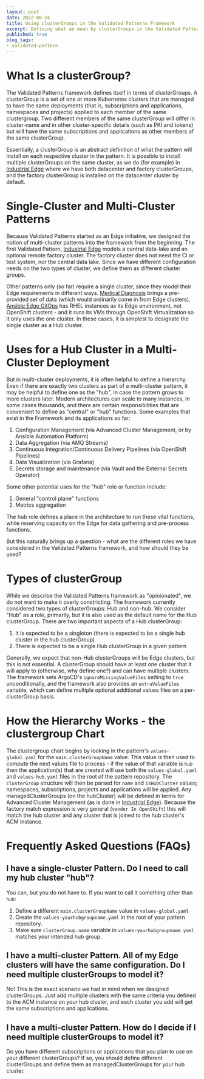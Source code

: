 ```yaml
---
layout: post
date: 2022-08-24
title: Using clusterGroups in the Validated Patterns Framework
excerpt: Defining what we mean by clusterGroups in the Validated Pattern Framework (and how to use them)
published: true
blog_tags:
- validated-pattern
---
```


# What Is a clusterGroup?

The Validated Patterns framework defines itself in terms of clusterGroups. A clusterGroup is a set of one or more Kubernetes clusters that are managed to have the same deployments (that is, subscriptions and applications, namespaces and projects) applied to each member of the same clustergroup. Two different members of the same clusterGroup will differ in cluster-name and in other cluster-specific details (such as PKI and tokens) but will have the same subscriptions and applications as other members of the same clusterGroup.

Essentially, a clusterGroup is an abstract definition of what the pattern will install on each respective cluster in the pattern. It is possible to install multiple clusterGroups on the same cluster, as we do (for example) in [Industrial Edge](/industrial-edge) where we have both datacenter and factory clusterGroups, and the factory clusterGroup is installed on the datacenter cluster by default.

# Single-Cluster and Multi-Cluster Patterns

Because Validated Patterns started as an Edge initiative, we designed the notion of multi-cluster patterns into the framework from the beginning. The first Validated Pattern, [Industrial Edge](/industrial-edge/) models a central data-lake and an optional remote factory cluster. The factory cluster does not need the CI or test system, nor the central data lake. Since we have different configuration needs on the two types of cluster, we define them as different cluster groups.

Other patterns only (so far) require a single cluster, since they model their Edge requirements in different ways. [Medical Diagnosis](/medical-diagnosis) brings a pre-provided set of data (which would ordinarily come in from Edge clusters). [Ansible Edge GitOps](/ansible-edge-gitops) has RHEL instances as its Edge environment, not OpenShift clusters - and it runs its VMs through OpenShift Virtualization so it only uses the one cluster. In these cases, it is simplest to
designate the single cluster as a Hub cluster.

# Uses for a Hub Cluster in a Multi-Cluster Deployment

But in multi-cluster deployments, it is often helpful to define a hierarchy. Even if there are exactly two clusters as part of a multi-cluster pattern, it may be helpful to define one as the "hub", in case the pattern grows to more clusters later. Modern architectures can scale to many instances, in some cases thousands, and there are certain responsibilities that are convenient to define as "central" or "hub" functions. Some examples that exist in the Framework and its applications so far:

1. Configuration Management (via Advanced Cluster Management, or by Ansible Automation Platform)
1. Data Aggregation (via AMQ Streams)
1. Continuous Integration/Continuous Delivery Pipelines (via OpenShift Pipelines)
1. Data Visualization (via Grafana)
1. Secrets storage and maintenance (via Vault and the External Secrets Operator)

Some other potential uses for the "hub" role or function include:

1. General "control plane" functions
1. Metrics aggregation

The hub role defines a place in the architecture to run these vital functions, while reserving capacity on the Edge for data gathering and pre-process functions.

But this naturally brings up a question - what are the different roles we have considered in the Validated Patterns framework, and how should they be used?

# Types of clusterGroup

While we describe the Validated Patterns framework as "opinionated", we do not want to make it overly constricting. The framework currently considered two types of clusterGroups: Hub and non-hub. We consider "Hub" as a role, primarily, but it is also used as the default name for the Hub clusterGroup. There are two important aspects of a Hub clusterGroup:

1. It is expected to be a singleton (there is expected to be a single hub cluster in the hub clusterGroup)
1. There is expected to be a single Hub clusterGroup in a given pattern

Generally, we expect that non-Hub clusterGroups will be Edge clusters, but this is not essential. A clusterGroup should have at least one cluster that it will apply to (otherwise, why define one?) and can have multiple clusters. The framework sets ArgoCD's `ignoreMissingValueFiles` setting to `true` unconditionally, and the framework also provides an `extraValueFiles` variable, which can define multiple optional additional values files on a per-clusterGroup basis.

# How the Hierarchy Works - the clustergroup Chart

The clustergroup chart begins by looking in the pattern's `values-global.yaml` for the `main.clusterGroupName` value. This value is then used to compute the next values file to process - if the value of that variable is `hub` then the application(s) that are created will use both the `values-global.yaml` and `values-hub.yaml` files in the root of the pattern repository. The `clusterGroup` structure will then be parsed for `name` and `isHubCluster` values; namespaces, subscriptions, projects and applications will be applied. Any managedClusterGroups (on the hubCluster) will be defined in terms for Advanced Cluster Management (as is done in [Industrial Edge](/industrial-edge)). Because the factory match expression is very general (`vendor In OpenShift`) this will match the hub cluster and any cluster that is joined to the hub cluster's ACM instance.

# Frequently Asked Questions (FAQs)

## I have a single-cluster Pattern. Do I need to call my hub cluster "hub"?

You can, but you do not have to. If you want to call it something other than `hub`:

1. Define a different `main.clusterGroupName` value in `values-global.yaml`
1. Create the `values-yourhubgroupname.yaml` in the root of your pattern repository.
1. Make sure `clusterGroup.name` variable in `values-yourhubgroupname.yaml` matches your intended hub group.

## I have a multi-cluster Pattern. All of my Edge clusters will have the same configuration. Do I need multiple clusterGroups to model it?

No! This is the exact scenario we had in mind when we designed clusterGroups. Just add multiple clusters with the same criteria you defined to the ACM instance on your hub cluster, and each cluster you add will get the same subscriptions and applications.

## I have a multi-cluster Pattern. How do I decide if I need multiple clusterGroups to model it?

Do you have different subscriptions or applications that you plan to use on your different clusterGroups? If so, you should define different clusterGroups and define them as managedClusterGroups for your hub cluster.
